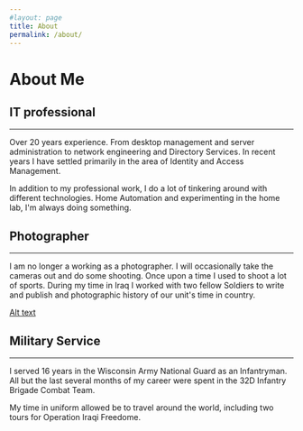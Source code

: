 ```yaml
---
#layout: page
title: About
permalink: /about/
---
```

# About Me

## IT professional 

---
Over 20 years experience. From desktop management and server administration to network engineering and Directory Services. In recent years I have settled primarily in the area of Identity and Access Management.

In addition to my professional work, I do a lot of tinkering around with different technologies. Home Automation and experimenting in the home lab, I'm always doing something. 

## Photographer

---
I am no longer a working as a photographer. I will occasionally take the cameras out and do some shooting. Once upon a time I used to shoot a lot of sports. During my time in Iraq I worked with two fellow Soldiers to write and publish and photographic history of our unit's time in country.

[Alt text](/images/10541394_10152247838672196_7281252923930978514_o.jpg "image")

## Military Service

---
I served 16 years in the Wisconsin Army National Guard as an Infantryman. All but the last several months of my career were spent in the 32D Infantry Brigade Combat Team. 

My time in uniform allowed be to travel around the world, including two tours for Operation Iraqi Freedome. 